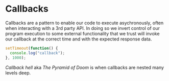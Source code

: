# Callbacks

Callbacks are a pattern to enable our code to execute asychronously, often when interacting with a 3rd party API. In doing so we invert control of our program execution to some external functionality that we trust will invoke our callback at the correct time and with the expected response data.

```javascript
setTimeout(function() {
  console.log("callback");
}, 1000);
```

*Callback hell* aka *The Pyramid of Doom* is when callbacks are nested many levels deep.
